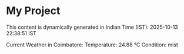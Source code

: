 # My Project

This content is dynamically generated in Indian Time (IST): 2025-10-13 22:38:51 IST


Current Weather in Coimbatore:
Temperature: 24.88 °C
Condition: mist
